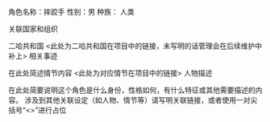 角色名称：摔跤手 性别：男 种族： 人类

关联国家和组织

二哈共和国 <此处为二哈共和国在项目中的链接，未写明的话管理会在后续维护中补上>
相关事迹

在此处简述情节内容 <此处为对应情节在项目中的链接>
人物描述

在此处简要说明这个角色是什么身份，性格如何，有什么特征或其他需要描述的内容。 涉及到其他关联设定（如人物、情节等）请写明关联链接，或者使用一对尖括号“<>”进行占位